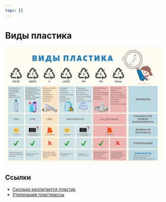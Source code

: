 ```yaml
---
tags: []
---
```

# Виды пластика

![](../assets/виды%20пластика.png)

## Ссылки

* [Cколько разлагается пластик](https://prostonail.com/plastic/)
* [Утилизация пластмассы](https://www.chemistry-expo.ru/ru/articles/2016/utilizaciya-plastmassy/)